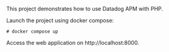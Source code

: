 This project demonstrates how to use Datadog APM with PHP.

Launch the project using docker compose:

```
# docker compose up
```

Access the web application on http://localhost:8000.  
